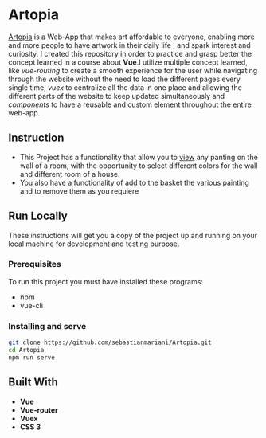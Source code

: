 # Artopia

[Artopia](https://artopia.netlify.app/) is a Web-App that makes art affordable to everyone, enabling more and more people to have artwork in their daily life , and spark interest and curiosity. I created this repository in order to practice and grasp better the concept learned in a course about **Vue**.I utilize multiple concept learned, like *vue-routing* to create a smooth experience for the user while navigating through the website without the need to load the different pages every single time, *vuex* to centralize all the data in one place and allowing the different parts of the website to keep updated simultaneously and *components* to have a reusable and custom element throughout the entire web-app.

## Instruction
* This Project has a functionality that allow you to [view](https://artopia.netlify.app/showroom) any panting on the wall of a room, with the opportunity to select different colors for the wall and different room of a house.
* You also have a functionality of add to the basket the various painting and to remove them as you requiere
## Run Locally
These instructions will get you a copy of the project up and running on your local machine for development and testing purpose.

### Prerequisites
To run this project you must have installed these programs:
* npm
* vue-cli
### Installing and serve
```bash
git clone https://github.com/sebastianmariani/Artopia.git
cd Artopia
npm run serve
```
## Built With 
* **Vue**
* **Vue-router**
* **Vuex**
* **CSS 3**